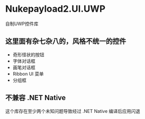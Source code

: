 # Nukepayload2.UI.UWP
自制UWP控件库

## 这里面有杂七杂八的，风格不统一的控件
* 奇形怪状的按钮
* 字体对话框
* 画笔对话框
* Ribbon UI 菜单
* 分组框

## 不兼容 .NET Native
这个库存在至少两个未知问题导致经过 .NET Native 编译后应用闪退

